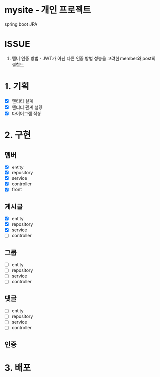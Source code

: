 # mysite - 개인 프로젝트
spring boot
JPA

# ISSUE
1. 멤버 인증 방법 - JWT가 아닌 다른 인증 방법
성능을 고려한 member와 post의 결합도

# 1. 기획
- [x] 엔티티 설계
- [x] 엔티티 관계 설정
- [x] 다이어그램 작성

# 2. 구현
## 멤버
- [x] entity
- [x] repository
- [x] service
- [x] controller
- [x] front

## 게시글
- [x] entity
- [x] repository
- [x] service
- [ ] controller

## 그룹
- [ ] entity
- [ ] repository
- [ ] service
- [ ] controller

## 댓글
- [ ] entity
- [ ] repository
- [ ] service
- [ ] controller

## 인증

# 3. 배포
